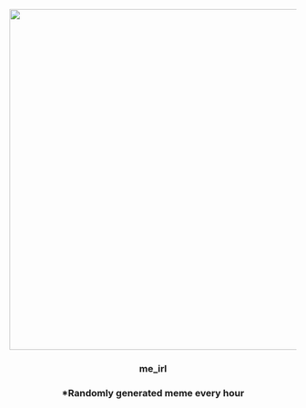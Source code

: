 <p align="center">
        <img src="https://i.redd.it/sryupwmgzwr91.jpg" width="600" height="600">
        </p>
        <h3 align="center">me_irl</h3>
        <h3 align="center">*Randomly generated meme every hour</h3>
    